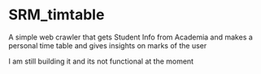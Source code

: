 # SRM_timtable
A simple web crawler that gets Student Info from Academia and makes a personal time table and gives insights on marks of the user 

I am still building it and its not functional at the moment

